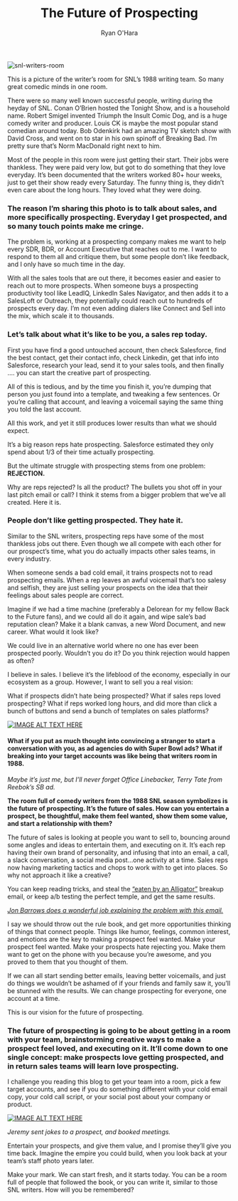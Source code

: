 ﻿---
layout: blog
title: The Future of Prospecting
description: The sales world has changed a ton in the past decade. The days of smiling and dialing are dying. We see it everyday. Did you know that if you personalize an email, you are 11 times more likely to get an opp vs not doing personalization? That’s based on sampling thousands of touches with prospects. When we talk with sales reps, almost none of them grew up saying, “when I grow up…I want to work in sales!!” It kind of just accidentally happens. I want to talk about a freak super team of creatives, and it relates the future of prospecting. Below is the writers room from SNL’s 1988 season.
coverImage: /img/conan-jane.jpg
publishDate: Apr 9, 2018

author: Ryan O'Hara
authorProfile:  Ryan O'Hara has been an early employee at several startups helping them with marketing and prospecting tactics, including Dyn who was acquired by Oracle for $600+ million in 2016. He's had prospecting campaigns featured in Fortune, Mashable, and TheNextWeb. Ryan specializes in branding, business development, prospecting, and coaching people on how to make good digital first impressions. He also mentors two accelerators, The Iron Yard and The Alpha Loft, and hosts The Prospecting Podcast.
authorImage: /img/Ryan-OHara-Headshot.png
---

![snl-writers-room](/img/snl-writers-room.jpeg) 

This is a picture of the writer’s room for SNL’s 1988 writing team. So many great comedic minds in one room.

There were so many well known successful people, writing during the heyday of SNL. Conan O’Brien hosted the Tonight Show, and is a household name. Robert Smigel invented Triumph the Insult Comic Dog, and is a huge comedy writer and producer. Louis CK is maybe the most popular stand comedian around today. Bob Odenkirk had an amazing TV sketch show with David Cross, and went on to star in his own spinoff of Breaking Bad. I’m pretty sure that’s Norm MacDonald right next to him.

Most of the people in this room were just getting their start. Their jobs were thankless. They were paid very low, but got to do something that they love everyday. It’s been documented that the writers worked 80+ hour weeks, just to get their show ready every Saturday. The funny thing is, they didn’t even care about the long hours. They loved what they were doing.

### The reason I’m sharing this photo is to talk about sales, and more specifically prospecting. Everyday I get prospected, and so many touch points make me cringe.

The problem is, working at a prospecting company makes me want to help every SDR, BDR, or Account Executive that reaches out to me. I want to respond to them all and critique them, but some people don’t like feedback, and I only have so much time in the day.

With all the sales tools that are out there, it becomes easier and easier to reach out to more prospects. When someone buys a prospecting productivity tool like LeadIQ, LinkedIn Sales Navigator, and then adds it to a SalesLoft or Outreach, they potentially could reach out to hundreds of prospects every day. I’m not even adding dialers like Connect and Sell into the mix, which scale it to thousands.

### Let’s talk about what it’s like to be you, a sales rep today.

First you have find a good untouched account, then check Salesforce, find the best contact, get their contact info, check Linkedin, get that info into Salesforce, research your lead, send it to your sales tools, and then finally …. you can start the creative part of prospecting.

All of this is tedious, and by the time you finish it, you’re dumping that person you just found into a template, and tweaking a few sentences. Or you’re calling that account, and leaving a voicemail saying the same thing you told the last account.

All this work, and yet it still produces lower results than what we should expect.

It’s a big reason reps hate prospecting. Salesforce estimated they only spend about 1/3 of their time actually prospecting.

But the ultimate struggle with prospecting stems from one problem: **REJECTION.**

Why are reps rejected? Is all the product? The bullets you shot off in your last pitch email or call? I think it stems from a bigger problem that we’ve all created. Here it is.

### People don’t like getting prospected. They hate it.

Similar to the SNL writers, prospecting reps have some of the most thankless jobs out there. Even though we all compete with each other for our prospect’s time, what you do actually impacts other sales teams, in every industry.

When someone sends a bad cold email, it trains prospects not to read prospecting emails. When a rep leaves an awful voicemail that’s too salesy and selfish, they are just selling your prospects on the idea that their feelings about sales people are correct.

Imagine if we had a time machine (preferably a Delorean for my fellow Back to the Future fans), and we could all do it again, and wipe sale’s bad reputation clean? Make it a blank canvas, a new Word Document, and new career. What would it look like?

We could live in an alternative world where no one has ever been prospected poorly. Wouldn’t you do it? Do you think rejection would happen as often?

I believe in sales. I believe it’s the lifeblood of the economy, especially in our ecosystem as a group. However, I want to sell you a real vision:

What if prospects didn’t hate being prospected? What if sales reps loved prospecting? What if reps worked long hours, and did more than click a bunch of buttons and send a bunch of templates on sales platforms?

[![IMAGE ALT TEXT HERE](/img/terryTate.png)](http://www.youtube.com/watch?feature=player_embedded&v=Kg5cdZ-Fnpc
)

#### What if you put as much thought into convincing a stranger to start a conversation with you, as ad agencies do with Super Bowl ads? What if breaking into your target accounts was like being that writers room in 1988.

_Maybe it’s just me, but I’ll never forget Office Linebacker, Terry Tate from Reebok’s SB ad._

**The room full of comedy writers from the 1988 SNL season symbolizes is the future of prospecting. It’s the future of sales. How can you entertain a prospect, be thoughtful, make them feel wanted, show them some value, and start a relationship with them?**

The future of sales is looking at people you want to sell to, bouncing around some angles and ideas to entertain them, and executing on it. It’s each rep having their own brand of personality, and infusing that into an email, a call, a slack conversation, a social media post…one activity at a time. Sales reps now having marketing tactics and chops to work with to get into places. So why not approach it like a creative?

You can keep reading tricks, and steal the [“eaten by an Alligator”](https://jbarrows.com/blog/alligtor-email/) breakup email, or keep a/b testing the perfect temple, and get the same results.

[_Jon Barrows does a wonderful job explaining the problem with this email._](https://jbarrows.com/blog/alligtor-email/)

I say we should throw out the rule book, and get more opportunities thinking of things that connect people. Things like humor, feelings, common interest, and emotions are the key to making a prospect feel wanted. Make your prospect feel wanted. Make your prospects hate rejecting you. Make them want to get on the phone with you because you’re awesome, and you proved to them that you thought of them.

If we can all start sending better emails, leaving better voicemails, and just do things we wouldn’t be ashamed of if your friends and family saw it, you’ll be stunned with the results. We can change prospecting for everyone, one account at a time.

This is our vision for the future of prospecting.

### The future of prospecting is going to be about getting in a room with your team, brainstorming creative ways to make a prospect feel loved, and executing on it. It’ll come down to one single concept: make prospects love getting prospected, and in return sales teams will learn love prospecting.

I challenge you reading this blog to get your team into a room, pick a few target accounts, and see if you do something different with your cold email copy, your cold call script, or your social post about your company or product.

[![IMAGE ALT TEXT HERE](/img/dadJokes.png)](http://www.youtube.com/watch?feature=player_embedded&v=QD6rPZv82vs
)

_Jeremy sent jokes to a prospect, and booked meetings._

Entertain your prospects, and give them value, and I promise they’ll give you time back. Imagine the empire you could build, when you look back at your team’s staff photo years later.

Make your mark. We can start fresh, and it starts today. You can be a room full of people that followed the book, or you can write it, similar to those SNL writers. How will you be remembered?